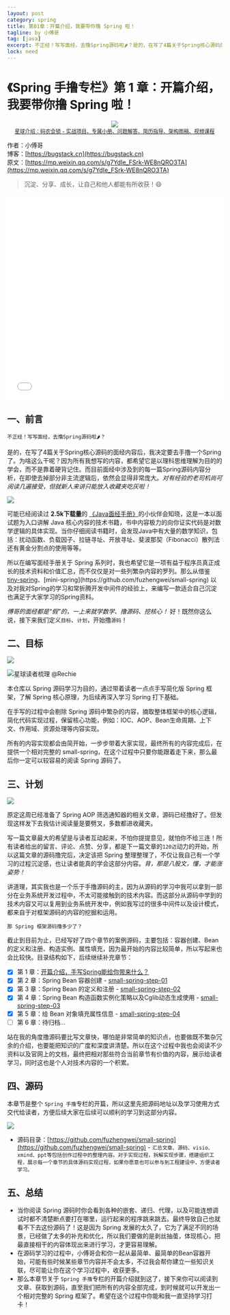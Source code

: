 ```yaml
---
layout: post
category: spring
title: 第01章：开篇介绍，我要带你撸 Spring 啦！
tagline: by 小傅哥
tag: [java]
excerpt: 不正经！写写面经，去撸Spring源码啦🌶？是的，在写了4篇关于Spring核心源码的面经内容后，我决定要去手撸一个Spring了。为啥这么干呢？因为所有我想写的内容，都希望它是以理科思维理解为目的的学会，而不是靠着硬背记住。
lock: need
---
```


# 《Spring 手撸专栏》第 1 章：开篇介绍，我要带你撸 Spring 啦！

<div align="center">
    <img src="https://bugstack.cn/images/article/spring/spring-1-00.png?raw=true">
    <div style="font-size: 12px;"><a href="https://t.zsxq.com/Ja27ujq">星球介绍：码农会锁 - 实战项目、专属小册、问题解答、简历指导、架构图稿、视频课程</a></div>
</div>

作者：小傅哥
<br/>博客：[https://bugstack.cn](https://bugstack.cn)
<br/>原文：[https://mp.weixin.qq.com/s/g7YdIe_FSrk-WE8nQRO3TA](https://mp.weixin.qq.com/s/g7YdIe_FSrk-WE8nQRO3TA)

> 沉淀、分享、成长，让自己和他人都能有所收获！😄

<iframe id="B-Video" src="//player.bilibili.com/player.html?aid=902492675&bvid=BV1CP4y127tC&cid=886048101&page=1" scrolling="no" border="0" frameborder="no" framespacing="0" allowfullscreen="true" width="100%" height="480"> </iframe>

## 一、前言

`不正经！写写面经，去撸Spring源码啦🌶？`

是的，在写了4篇关于Spring核心源码的面经内容后，我决定要去手撸一个Spring了。为啥这么干呢？因为所有我想写的内容，都希望它是以理科思维理解为目的的学会，而不是靠着硬背记住。而目前面经中涉及到的每一篇Spring源码内容分析，在即使去掉部分非主流逻辑后，依然会显得非常庞大。*对有经验的老司机尚可阅读几遍接受，但就新人来讲只能放入收藏夹吃灰啦！*

[![](https://bugstack.cn/assets/images/spring/spring-1-01.png)](https://download.csdn.net/download/Yao__Shun__Yu/14932325)

可能已经阅读过 **2.5k下载量**的 [《Java面经手册》](https://download.csdn.net/download/Yao__Shun__Yu/14932325)的小伙伴会知晓，这是一本以面试题为入口讲解 Java 核心内容的技术书籍，书中内容极力的向你证实代码是对数学逻辑的具体实现。当你仔细阅读书籍时，会发现Java中有大量的数学知识，包括：扰动函数、负载因子、拉链寻址、开放寻址、斐波那契（Fibonacci）散列法还有黄金分割点的使用等等。

所以在编写面经手册关于 Spring 系列时，我也希望它是一项有益于程序员真正成长的技术资料和价值汇总，而不仅仅是对一些列繁杂内容的罗列。那么从借鉴 [tiny-spring]([https://github.com/code4craft/tiny-spring](https://github.com/code4craft/tiny-spring))、[mini-spring](https://github.com/fuzhengwei/small-spring) 以及对我对Spring的学习和常折腾开发中间件的经验上，来编写一款适合自己沉淀也满足于大家学习的Spring资料。

*傅哥的面经都是“假”的，一上来就学数学、撸源码、挖核心！* 好！既然你这么说，接下来我们定义`目标`、`计划`，开始撸`源码`！

## 二、目标

![](https://bugstack.cn/assets/images/spring/spring-1-02.png)

![星球读者梳理 @Rechie](https://bugstack.cn/assets/images/spring/spring-1-05.png)

本仓库以 Spring 源码学习为目的，通过带着读者一点点手写简化版 Spring 框架，了解 Spring 核心原理，为后续再深入学习 Spring 打下基础。

在手写的过程中会剔除 Spring 源码中繁杂的内容，摘取整体框架中的核心逻辑，简化代码实现过程，保留核心功能，例如：IOC、AOP、Bean生命周期、上下文、作用域、资源处理等内容实现。

所有的内容实现都会由简开始，一步步带着大家实现，最终所有的内容完成后，在提供一个相对完整的 small-spring，在这个过程中只要你能跟着走下来，那么最后你一定可以较容易的阅读 Spring 源码了。

## 三、计划

![](https://bugstack.cn/assets/images/spring/spring-1-03.png)

原定这周已经准备了 Spring AOP 筛选通知器的相关文章，源码已经撸好了。但发现这样发下去我估计阅读量是要劈叉，多数都进收藏夹。

写一篇文章最大的希望是与读者互动起来，不怕你提提意见，就怕你不给三连！所有读者给出的留言、评论、点赞、分享，都是下一篇文章的`120迈`动力的开始，所以这篇文章的源码撸完后，决定该把 Spring 整理整理了，不仅让我自己有一个学习的过程沉淀感，也让读者能真的学会这部分内容。*背，那是八股文，懂，才能涨姿势！*

讲道理，其实我也是一个乐于手撸源码的主，因为从源码的学习中我可以拿到一部分在业务系统开发过程中，不太可能接触到的技术内容。而这部分从源码中学到的技术内容又可以复用到业务系统开发中，例如我写过的很多中间件以及设计模式，都来自于对框架源码的内容的挖掘和运用。

`那 Spring 框架源码撸多少了？`

截止到目前为止，已经写好了四个章节的案例源码，主要包括：容器创建、Bean的定义和注册、构造实例、属性填充，因为最开始的内容比较简单，所以写起来也会比较快。目录结构如下，后续继续补充章节：

- [x] 第 1 章：[开篇介绍，手写Spring能给你带来什么？](https://bugstack.cn/spring/2021/05/16/%E7%AC%AC1%E7%AB%A0-%E5%BC%80%E7%AF%87%E4%BB%8B%E7%BB%8D-%E6%89%8B%E5%86%99Spring%E8%83%BD%E7%BB%99%E4%BD%A0%E5%B8%A6%E6%9D%A5%E4%BB%80%E4%B9%88.html)
- [x] 第 2 章：Spring Bean 容器创建 - [small-spring-step-01](https://github.com/small-spring/small-spring-step-01)
- [x] 第 3 章：Spring Bean 的定义和注册 - [small-spring-step-02](https://github.com/small-spring/small-spring-step-02)
- [x] 第 4 章：Spring Bean 构造函数实例化策略以及Cglib动态生成使用 - [small-spring-step-03](https://github.com/small-spring/small-spring-step-03)
- [x] 第 5 章：给 Bean 对象填充属性信息 - [small-spring-step-04](https://github.com/small-spring/small-spring-step-04)
- [ ] 第 6 章：待归档...

站在我的角度撸源码要比写文章快，哪怕是非常简单的知识点，也要做既不繁杂冗余的介绍，也要能把知识的广度和深度讲清楚。所以在这个过程中我也会阅读不少资料以及官网上的文档，最终把相对那些符合当前章节有价值的内容，展示给读者学习，同时这也是个人对技术内容的一个积累。

## 四、源码

本章节是整个 `Spring 手撸`专栏的开篇，所以这里先把源码地址以及学习使用方式交代给读者，方便后续大家在后续可以顺利的学习到这部分内容。

![](https://bugstack.cn/assets/images/spring/spring-1-04.png)

- 源码目录：[https://github.com/fuzhengwei/small-spring](https://github.com/fuzhengwei/small-spring) - `汇总文章、源码、visio、xmind、ppt等包括创作过程中的整理内容。对于实现过程，拆解实现步骤，搭建组织工程，展示每一个章节的具体源码实现过程，如果你愿意也可以参与到工程建设中，方便读者学习。`

## 五、总结

- 当你阅读 Spring 源码时你会看到各种的嵌套、递归、代理，以及可能连想调试时都不清楚断点要打在哪里，运行起来的程序跳来跳去。最终导致自己也就看不下去这份源码了！这是因为 Spring 发展的太久了，它为了满足不同的场景，已经做了太多的补充和优化，所以我们要做的是剥丝抽茧，体现核心，把最直接相干的内容体现出来进行学习，才更容易理解。
- 在源码学习的过程中，小傅哥会和你一起从最简单、最简单的Bean容器开始，可能有些时候某些章节内容并不会太多，不过我会帮你建立一些知识关联，尽可能让你在这个学习过程中，收获更多。
- 那么本章节关于 `Spring 手撸`专栏的开篇介绍就到这了，接下来你可以阅读到文章、获取到源码，直至我们把所有的内容全部完成，到时候就可以开发出一个相对完整的 Spring 框架了。希望在这个过程中你能和我一直坚持学习打卡！
